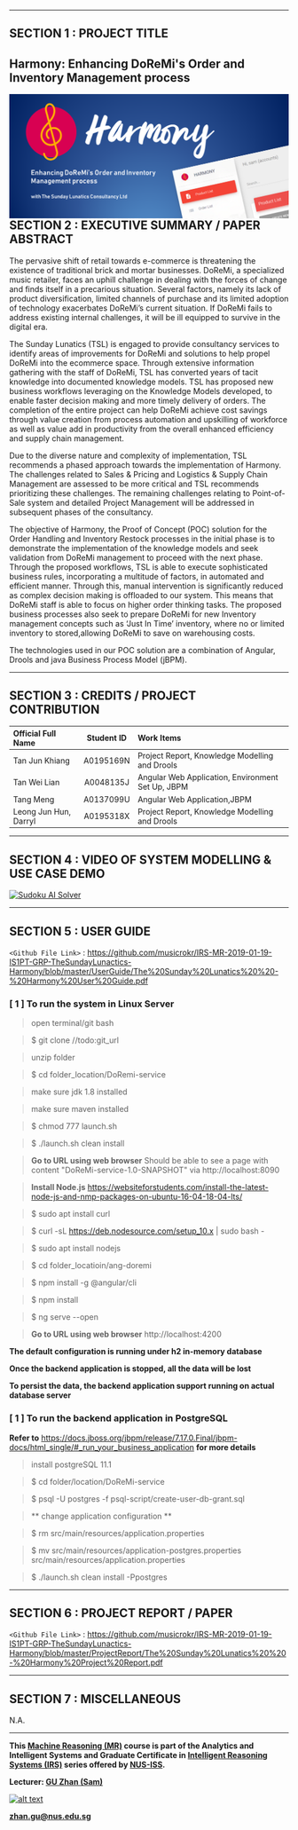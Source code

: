 ﻿---

## SECTION 1 : PROJECT TITLE
## Harmony: Enhancing DoReMi's Order and Inventory Management process

<img src="Miscellaneous/HarmonyHeader.png"
     style="float: left; margin-right: 0px;" />

---
## SECTION 2 : EXECUTIVE SUMMARY / PAPER ABSTRACT
The pervasive shift of retail towards e-commerce is threatening the existence of traditional  brick and mortar businesses. DoReMi, a specialized music retailer, faces an uphill challenge in dealing with the forces of change and finds itself in a precarious situation. Several factors, namely its lack of product diversification, limited channels of purchase and its limited adoption of technology exacerbates DoReMi’s current situation. If DoReMi fails to address existing internal challenges, it will be ill equipped to survive in the digital era.

The Sunday Lunatics (TSL) is engaged to provide consultancy services to identify areas of improvements for DoReMi and solutions to help propel DoReMi into the ecommerce space. Through extensive information gathering with the staff of DoReMi, TSL has converted years of tacit knowledge into documented knowledge models. TSL has proposed new business workflows leveraging on the Knowledge Models developed, to enable faster decision making and more timely delivery of orders. The completion of the entire project can help DoReMi achieve cost savings through value creation from process automation and upskilling of workforce as well as value add in productivity from the overall enhanced efficiency and supply chain management.

Due to the diverse nature and complexity of implementation, TSL recommends a phased approach towards the implementation of Harmony. The challenges related to Sales & Pricing and Logistics & Supply Chain Management are assessed to be more critical and TSL recommends prioritizing these challenges. The remaining challenges relating to Point-of-Sale system and detailed Project Management will be addressed in subsequent phases of the consultancy.

The objective of Harmony, the Proof of Concept (POC) solution for the Order Handling and Inventory Restock processes in the initial phase is to demonstrate the implementation of the knowledge models and seek validation from DoReMi management to proceed with the next phase. Through the proposed workflows, TSL is able to execute sophisticated business rules, incorporating a multitude of factors, in automated and efficient manner. Through this, manual intervention is significantly reduced as complex decision making is offloaded to our system. This means that DoReMi staff is able to focus on higher order thinking tasks. The proposed business processes also seek to prepare DoReMi for new Inventory management concepts such as ‘Just In Time’ inventory, where no or limited inventory to stored,allowing DoReMi to save on warehousing costs. 

The technologies used in our POC solution are a combination of Angular, Drools and java Business Process Model (jBPM).

---
## SECTION 3 : CREDITS / PROJECT CONTRIBUTION

| Official Full Name  | Student ID  | Work Items | 
| :------------ |:---------------:| :-----| 
| Tan Jun Khiang | A0195169N | Project Report, Knowledge Modelling and Drools| 
| Tan Wei Lian | A0048135J | Angular Web Application, Environment Set Up, JBPM|
| Tang Meng | A0137099U | Angular Web Application,JBPM| 
| Leong Jun Hun, Darryl | A0195318X | Project Report, Knowledge Modelling and Drools| 

---
## SECTION 4 : VIDEO OF SYSTEM MODELLING & USE CASE DEMO

[![Sudoku AI Solver](https://youtu.be/vooP6BmJ4l4)](https://youtu.be/vooP6BmJ4l4 "Sudoku AI Solver")


---
## SECTION 5 : USER GUIDE

`<Github File Link>` : <https://github.com/musicrokr/IRS-MR-2019-01-19-IS1PT-GRP-TheSundayLunactics-Harmony/blob/master/UserGuide/The%20Sunday%20Lunatics%20%20-%20Harmony%20User%20Guide.pdf>

### [ 1 ] To run the system in Linux Server

> open terminal/git bash

> $ git clone //todo:git_url

> unzip folder

> $ cd folder_location/DoRemi-service

> make sure jdk 1.8 installed

> make sure maven installed

> $ chmod 777 launch.sh

> $ ./launch.sh clean install

> **Go to URL using web browser** Should be able to see a page with content "DoReMi-service-1.0-SNAPSHOT" via http://localhost:8090 

> **Install Node.js** https://websiteforstudents.com/install-the-latest-node-js-and-nmp-packages-on-ubuntu-16-04-18-04-lts/

> $ sudo apt install curl

> $ curl -sL https://deb.nodesource.com/setup_10.x | sudo bash -

> $ sudo apt install nodejs

> $ cd folder_locatioin/ang-doremi

> $ npm install -g @angular/cli

> $ npm install

> $ ng serve --open

> **Go to URL using web browser** http://localhost:4200

**The default configuration is running under h2 in-memory database**

**Once the backend application is stopped, all the data will be lost**

**To persist the data, the backend application support running on actual database server**

### [ 1 ] To run the backend application in PostgreSQL

**Refer to** https://docs.jboss.org/jbpm/release/7.17.0.Final/jbpm-docs/html_single/#_run_your_business_application **for more details**

> install postgreSQL 11.1

> $ cd folder/location/DoReMi-service

> $ psql -U postgres -f psql-script/create-user-db-grant.sql

> ** change application configuration **

> $ rm src/main/resources/application.properties

> $ mv src/main/resources/application-postgres.properties src/main/resources/application.properties

> $ ./launch.sh clean install -Ppostgres
---
## SECTION 6 : PROJECT REPORT / PAPER

`<Github File Link>` : <https://github.com/musicrokr/IRS-MR-2019-01-19-IS1PT-GRP-TheSundayLunactics-Harmony/blob/master/ProjectReport/The%20Sunday%20Lunatics%20%20-%20Harmony%20Project%20Report.pdf>

---
## SECTION 7 : MISCELLANEOUS

N.A.

---

**This [Machine Reasoning (MR)](https://www.iss.nus.edu.sg/executive-education/course/detail/machine-reasoning "Machine Reasoning") course is part of the Analytics and Intelligent Systems and Graduate Certificate in [Intelligent Reasoning Systems (IRS)](https://www.iss.nus.edu.sg/stackable-certificate-programmes/intelligent-systems "Intelligent Reasoning Systems") series offered by [NUS-ISS](https://www.iss.nus.edu.sg "Institute of Systems Science, National University of Singapore").**

**Lecturer: [GU Zhan (Sam)](https://www.iss.nus.edu.sg/about-us/staff/detail/201/GU%20Zhan "GU Zhan (Sam)")**

[![alt text](https://www.iss.nus.edu.sg/images/default-source/About-Us/7.6.1-teaching-staff/sam-website.tmb-.png "Let's check Sam' profile page")](https://www.iss.nus.edu.sg/about-us/staff/detail/201/GU%20Zhan)

**zhan.gu@nus.edu.sg**
